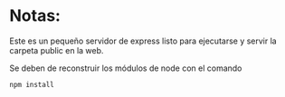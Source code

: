 # Notas:

Este es un pequeño servidor de express listo para ejecutarse y servir la carpeta public en la web.

Se deben de reconstruir los módulos de node con el comando

```
npm install
```
